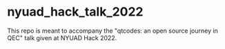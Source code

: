 # nyuad_hack_talk_2022
This repo is meant to accompany the "qtcodes: an open source journey in QEC" talk given at NYUAD Hack 2022.
